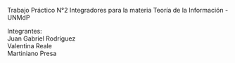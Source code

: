 Trabajo Práctico N°2 Integradores para la materia Teoría de la Información - UNMdP<br>

Integrantes:<br>
Juan Gabriel Rodríguez<br>
Valentina Reale <br>
Martiniano Presa<br>
<br>

